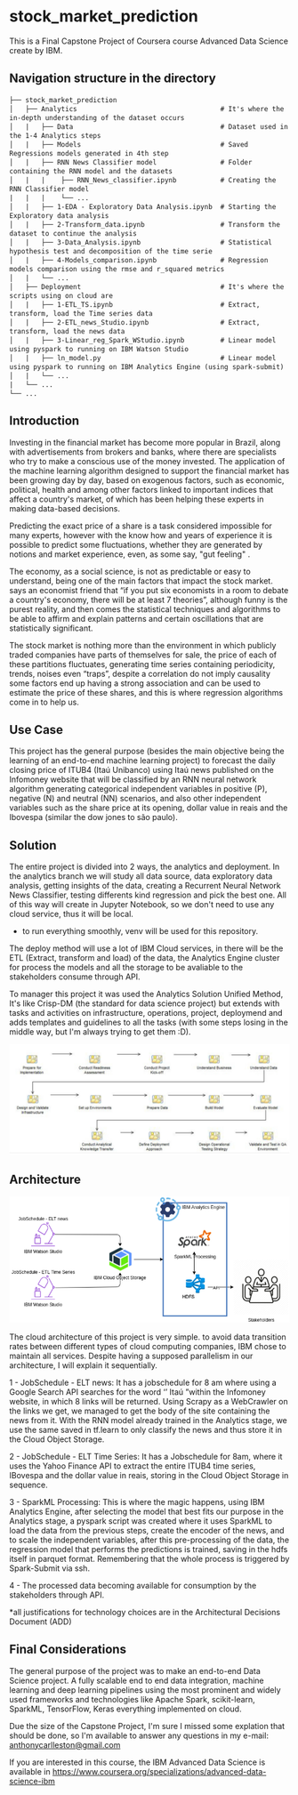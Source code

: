 # stock_market_prediction
This is a Final Capstone Project of Coursera course Advanced Data Science create by IBM.

## Navigation structure in the directory


    ├── stock_market_prediction            
    │   ├── Analytics                                    # It's where the in-depth understanding of the dataset occurs
    │   |   ├── Data                                     # Dataset used in the 1-4 Analytics steps
    │   |   ├── Models                                   # Saved Regressions models generated in 4th step
    │   |   ├── RNN News Classifier model                # Folder containing the RNN model and the datasets
    │   |   |    ├── RNN_News_classifier.ipynb           # Creating the RNN Classifier model
    |   |   |    └── ...
    │   |   ├── 1-EDA - Exploratory Data Analysis.ipynb  # Starting the Exploratory data analysis
    │   |   ├── 2-Transform_data.ipynb                   # Transform the dataset to continue the analysis
    │   |   ├── 3-Data_Analysis.ipynb                    # Statistical hypothesis test and decomposition of the time serie
    │   |   ├── 4-Models_comparison.ipynb                # Regression models comparison using the rmse and r_squared metrics
    │   |   └── ...         
    │   ├── Deployment                                   # It's where the scripts using on cloud are 
    │   |   ├── 1-ETL_TS.ipynb                           # Extract, transform, load the Time series data
    │   |   ├── 2-ETL_news_Studio.ipynb                  # Extract, transform, load the news data
    │   |   ├── 3-Linear_reg_Spark_WStudio.ipynb         # Linear model using pyspark to running on IBM Watson Studio  
    │   |   ├── ln_model.py                              # Linear model using pyspark to running on IBM Analytics Engine (using spark-submit)
    │   |   └── ...         
    |   └── ... 
    └── ... 


## Introduction

Investing in the financial market has become more popular in Brazil, along with advertisements from brokers and banks, where there are specialists who try to make a conscious use of the money invested. The application of the machine learning algorithm designed to support the financial market has been growing day by day, based on exogenous factors, such as economic, political, health and among other factors linked to important indices that affect a country's market, of which has been helping these experts in making data-based decisions.

Predicting the exact price of a share is a task considered impossible for many experts, however with the know how and years of experience it is possible to predict some fluctuations, whether they are generated by notions and market experience, even, as some say, "gut feeling" .

The economy, as a social science, is not as predictable or easy to understand, being one of the main factors that impact the stock market. says an economist friend that “if you put six economists in a room to debate a country's economy, there will be at least 7 theories”, although funny is the purest reality, and then comes the statistical techniques and algorithms to be able to affirm and explain patterns and certain oscillations that are statistically significant.

The stock market is nothing more than the environment in which publicly traded companies have parts of themselves for sale, the price of each of these partitions fluctuates, generating time series containing periodicity, trends, noises even “traps”, despite a correlation do not imply causality some factors end up having a strong association and can be used to estimate the price of these shares, and this is where regression algorithms come in to help us.

## Use Case

This project has the general purpose (besides the main objective being the learning of an end-to-end machine learning project) to forecast the daily closing price of ITUB4 (Itaú Unibanco) using Itaú news published on the Infomoney website that will be classified by an RNN neural network algorithm generating categorical independent variables in positive (P), negative (N) and neutral (NN) scenarios, and also other independent variables such as the share price at its opening, dollar value in reais and the Ibovespa (similar the dow jones to são paulo).

## Solution

The entire project is divided into 2 ways, the analytics and deployment. In the analytics branch we will study all data source, data exploratory data analysis, getting insights of the data, creating a Recurrent Neural Network News Classifier, testing differents kind regression and pick the best one. All of this way will create in Jupyter Notebook, so we don't need to use any cloud service, thus it will be local. 
* to run everything smoothly, venv will be used for this repository.

The deploy method will use a lot of IBM Cloud services, in there will be the ETL (Extract, transform and load) of the data, the Analytics Engine cluster for process the models and all the storage to be avaliable to the stakeholders consume through API.

To manager this project it was used the Analytics Solution Unified Method, It's like Crisp-DM (the standard for data science project) but extends with  tasks and activities on infrastructure, operations, project, deploymend and adds templates and guidelines to all the tasks (with some steps losing in the middle way, but I'm always trying to get them :D).

![](https://github.com/carlleston/stock_market_prediction/blob/master/asum-process-detail.jpg)

## Architecture

![](https://github.com/carlleston/stock_market_prediction/blob/master/architecture.png)

The cloud architecture of this project is very simple. to avoid data transition rates between different types of cloud computing companies, IBM chose to maintain all services.
Despite having a supposed parallelism in our architecture, I will explain it sequentially.

1 - JobSchedule - ELT news: It has a jobschedule for 8 am where using a Google Search API searches for the word ‘’ Itaú ”within the Infomoney website, in which 8 links will be returned.
 Using Scrapy as a WebCrawler on the links we get, we managed to get the body of the site containing the news from it.
With the RNN model already trained in the Analytics stage, we use the same saved in tf.learn to only classify the news and thus store it in the Cloud Object Storage.

2 - JobSchedule - ELT Time Series: It has a Jobschedule for 8am, where it uses the Yahoo Finance API to extract the entire ITUB4 time series, IBovespa and the dollar value in reais, storing in the Cloud Object Storage in sequence.

3 - SparkML Processing: This is where the magic happens, using IBM Analytics Engine, after selecting the model that best fits our purpose in the Analytics stage, a pyspark script was created where it uses SparkML to load the data from the previous steps, create the encoder of the news, and to scale the independent variables, after this pre-processing of the data, the regression model that performs the predictions is trained, saving in the hdfs itself in parquet format. Remembering that the whole process is triggered by Spark-Submit via ssh.

4 - The processed data becoming available for consumption by the stakeholders through API.

*all justifications for technology choices are in the Architectural Decisions Document (ADD)


## Final Considerations

The general purpose of the project was to make an end-to-end Data Science project. A fully scalable end to end data integration, machine learning and deep learning pipelines using the most prominent and widely used frameworks and technologies like Apache Spark, scikit-learn, SparkML, TensorFlow, Keras everything implemented on cloud.

Due the size of the Capstone Project, I'm sure I missed some explation that should be done, so I'm available to answer any questions in my e-mail: anthonycarlleston@gmail.com

If you are interested in this course, the IBM Advanced Data Science is available in https://www.coursera.org/specializations/advanced-data-science-ibm




